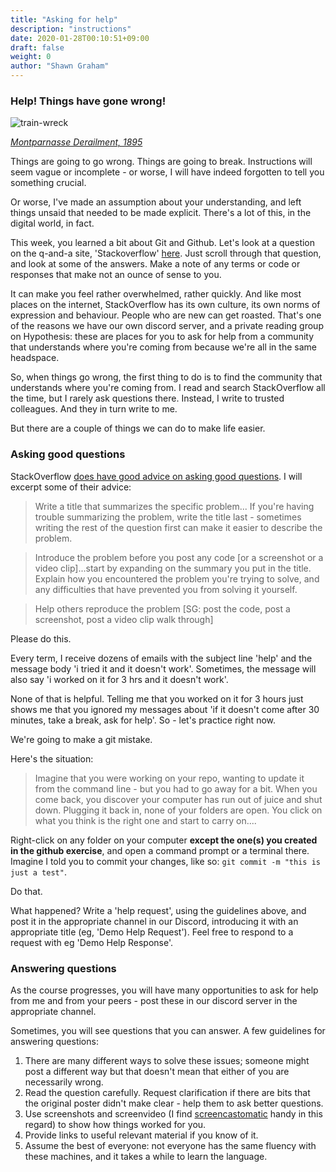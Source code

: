 ```yaml
---
title: "Asking for help"
description: "instructions"
date: 2020-01-28T00:10:51+09:00
draft: false
weight: 0
author: "Shawn Graham"
---
```


### Help! Things have gone wrong!

![train-wreck](/images/400px-Train_wreck_at_Montparnasse_1895.jpg)

[_Montparnasse Derailment, 1895_](https://en.wikipedia.org/wiki/Montparnasse_derailment)

Things are going to go wrong. Things are going to break. Instructions will seem vague or incomplete - or worse, I will have indeed forgotten to tell you something crucial.

Or worse, I've made an assumption about your understanding, and left things unsaid that needed to be made explicit. There's a lot of this, in the digital world, in fact.

This week, you learned a bit about Git and Github. Let's look at a question on the q-and-a site, 'Stackoverflow' [here](https://stackoverflow.com/questions/4658606/import-existing-source-code-to-github/8012698#8012698). Just scroll through that question, and look at some of the answers. Make a note of any terms or code or responses that make not an ounce of sense to you.

It can make you feel rather overwhelmed, rather quickly. And like most places on the internet, StackOverflow has its own culture, its own norms of expression and behaviour. People who are new can get roasted. That's one of the reasons we have our own discord server, and a private reading group on Hypothesis: these are places for you to ask for help from a community that understands where you're coming from because we're all in the same headspace.

So, when things go wrong, the first thing to do is to find the community that understands where you're coming from. I read and search StackOverflow all the time, but I rarely ask questions there. Instead, I write to trusted colleagues. And they in turn write to me.

But there are a couple of things we can do to make life easier.

### Asking good questions

StackOverflow [does have good advice on asking good questions](https://stackoverflow.com/help/how-to-ask). I will excerpt some of their advice:

> Write a title that summarizes the specific problem... If you're having trouble summarizing the problem, write the title last - sometimes writing the rest of the question first can make it easier to describe the problem.

> Introduce the problem before you post any code [or a screenshot or a video clip]...start by expanding on the summary you put in the title. Explain how you encountered the problem you're trying to solve, and any difficulties that have prevented you from solving it yourself.

> Help others reproduce the problem [SG: post the code, post a screenshot, post a video clip walk through]

Please do this.

Every term, I receive dozens of emails with the subject line 'help' and the message body 'i tried it and it doesn't work'. Sometimes, the message will also say 'i worked on it for 3 hrs and it doesn't work'.

None of that is helpful. Telling me that you worked on it for 3 hours just shows me that you ignored my messages about 'if it doesn't come after 30 minutes, take a break, ask for help'. So - let's practice right now.

We're going to make a git mistake.

Here's the situation:

> Imagine that you were working on your repo, wanting to update it from the command line - but you had to go away for a bit. When you come back, you discover your computer has run out of juice and shut down. Plugging it back in, none of your folders are open. You click on what you think is the right one and start to carry on....  

Right-click on any folder on your computer **except the one(s) you created in the github exercise**, and open a command prompt or a terminal there. Imagine I told you to commit your changes, like so: `git commit -m "this is just a test"`.

Do that.

What happened? Write a 'help request', using the guidelines above, and post it in the appropriate channel in our Discord, introducing it with an appropriate title (eg, 'Demo Help Request'). Feel free to respond to a request with eg 'Demo Help Response'.

### Answering questions

As the course progresses, you will have many opportunities to ask for help from me and from your peers - post these in our discord server in the appropriate channel.

Sometimes, you will see questions that you can answer. A few guidelines for answering questions:

1. There are many different ways to solve these issues; someone might post a different way but that doesn't mean that either of you are necessarily wrong.
2. Read the question carefully. Request clarification if there are bits that the original poster didn't make clear - help them to ask better questions.
3. Use screenshots and screenvideo (I find [screencastomatic](https://screencast-o-matic.com/) handy in this regard) to show how things worked for you.
4. Provide links to useful relevant material if you know of it.
5. Assume the best of everyone: not everyone has the same fluency with these machines, and it takes a while to learn the language.
